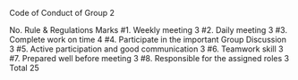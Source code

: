 Code of Conduct of Group 2

No.	Rule & Regulations	                                Marks
#1.	Weekly meeting  	                                3
#2.	Daily meeting	                                    3
#3.	Complete work on time 	                            4
#4.	Participate in the important Group Discussion 	    3
#5.	Active participation and good communication  	    3
#6.	Teamwork skill	                                    3
#7.	Prepared well before meeting	                    3
#8.	Responsible for the assigned roles 	                3
      Total	                                           25
